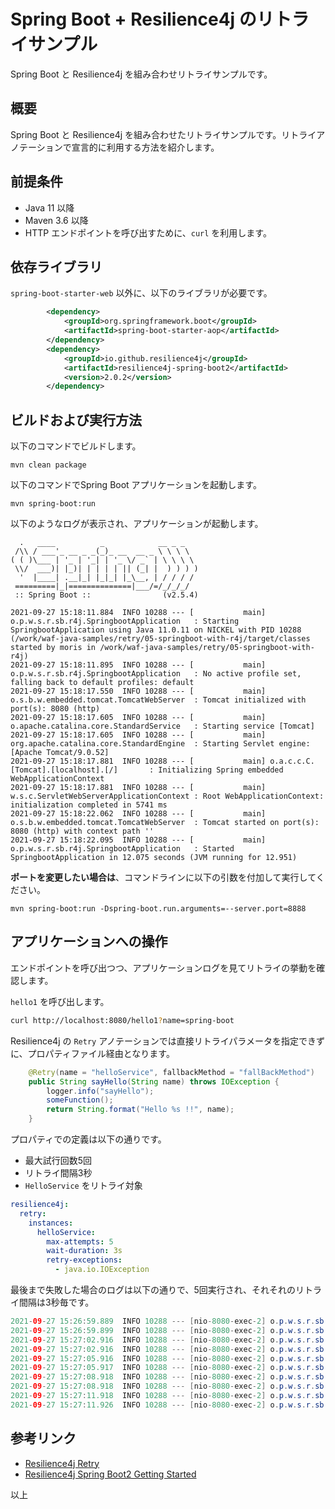 # Spring Boot + Resilience4j のリトライサンプル

Spring Boot と Resilience4j を組み合わせリトライサンプルです。

## 概要

Spring Boot と Resilience4j を組み合わせたリトライサンプルです。リトライアノテーションで宣言的に利用する方法を紹介します。

## 前提条件

- Java 11 以降
- Maven 3.6 以降
- HTTP エンドポイントを呼び出すために、`curl` を利用します。

## 依存ライブラリ

`spring-boot-starter-web` 以外に、以下のライブラリが必要です。

```xml
        <dependency>
            <groupId>org.springframework.boot</groupId>
            <artifactId>spring-boot-starter-aop</artifactId>
        </dependency>
        <dependency>
            <groupId>io.github.resilience4j</groupId>
            <artifactId>resilience4j-spring-boot2</artifactId>
            <version>2.0.2</version>
        </dependency>
```

## ビルドおよび実行方法

以下のコマンドでビルドします。

```
mvn clean package 
```
以下のコマンドでSpring Boot アプリケーションを起動します。 

```
mvn spring-boot:run
```

以下のようなログが表示され、アプリケーションが起動します。

```log
  .   ____          _            __ _ _
 /\\ / ___'_ __ _ _(_)_ __  __ _ \ \ \ \
( ( )\___ | '_ | '_| | '_ \/ _` | \ \ \ \
 \\/  ___)| |_)| | | | | || (_| |  ) ) ) )
  '  |____| .__|_| |_|_| |_\__, | / / / /
 =========|_|==============|___/=/_/_/_/
 :: Spring Boot ::                (v2.5.4)

2021-09-27 15:18:11.884  INFO 10288 --- [           main] o.p.w.s.r.sb.r4j.SpringbootApplication   : Starting SpringbootApplication using Java 11.0.11 on NICKEL with PID 10288 (/work/waf-java-samples/retry/05-springboot-with-r4j/target/classes started by moris in /work/waf-java-samples/retry/05-springboot-with-r4j)
2021-09-27 15:18:11.895  INFO 10288 --- [           main] o.p.w.s.r.sb.r4j.SpringbootApplication   : No active profile set, falling back to default profiles: default
2021-09-27 15:18:17.550  INFO 10288 --- [           main] o.s.b.w.embedded.tomcat.TomcatWebServer  : Tomcat initialized with port(s): 8080 (http)
2021-09-27 15:18:17.605  INFO 10288 --- [           main] o.apache.catalina.core.StandardService   : Starting service [Tomcat]
2021-09-27 15:18:17.605  INFO 10288 --- [           main] org.apache.catalina.core.StandardEngine  : Starting Servlet engine: [Apache Tomcat/9.0.52]
2021-09-27 15:18:17.881  INFO 10288 --- [           main] o.a.c.c.C.[Tomcat].[localhost].[/]       : Initializing Spring embedded WebApplicationContext
2021-09-27 15:18:17.881  INFO 10288 --- [           main] w.s.c.ServletWebServerApplicationContext : Root WebApplicationContext: initialization completed in 5741 ms
2021-09-27 15:18:22.062  INFO 10288 --- [           main] o.s.b.w.embedded.tomcat.TomcatWebServer  : Tomcat started on port(s): 8080 (http) with context path ''
2021-09-27 15:18:22.095  INFO 10288 --- [           main] o.p.w.s.r.sb.r4j.SpringbootApplication   : Started SpringbootApplication in 12.075 seconds (JVM running for 12.951)
```

**ポートを変更したい場合は**、コマンドラインに以下の引数を付加して実行してください。

```
mvn spring-boot:run -Dspring-boot.run.arguments=--server.port=8888
```


## アプリケーションへの操作

エンドポイントを呼び出つつ、アプリケーションログを見てリトライの挙動を確認します。

`hello1` を呼び出します。

```sh
curl http://localhost:8080/hello1?name=spring-boot
```

Resilience4j の `Retry` アノテーションでは直接リトライパラメータを指定できずに、プロパティファイル経由となります。

```java
    @Retry(name = "helloService", fallbackMethod = "fallBackMethod")
    public String sayHello(String name) throws IOException {
        logger.info("sayHello");
        someFunction();
        return String.format("Hello %s !!", name);
    }
```

プロパティでの定義は以下の通りです。

- 最大試行回数5回
- リトライ間隔3秒
- `HelloService` をリトライ対象

```yml
resilience4j:
  retry:
    instances:
      helloService:
        max-attempts: 5
        wait-duration: 3s
        retry-exceptions:
          - java.io.IOException

```

最後まで失敗した場合のログは以下の通りで、5回実行され、それそれのリトライ間隔は3秒毎です。

```java
2021-09-27 15:26:59.889  INFO 10288 --- [nio-8080-exec-2] o.p.w.s.r.sb.r4j.services.HelloService   : sayHello
2021-09-27 15:26:59.899  INFO 10288 --- [nio-8080-exec-2] o.p.w.s.r.sb.r4j.services.HelloService   : 2021-09-27T15:26:59.899503+09:00[Asia/Tokyo]: Retry 'helloService', waiting PT3S until attempt '1'. Last attempt failed with exception 'java.io.IOException: IO Error'.
2021-09-27 15:27:02.916  INFO 10288 --- [nio-8080-exec-2] o.p.w.s.r.sb.r4j.services.HelloService   : sayHello
2021-09-27 15:27:02.916  INFO 10288 --- [nio-8080-exec-2] o.p.w.s.r.sb.r4j.services.HelloService   : 2021-09-27T15:27:02.916453+09:00[Asia/Tokyo]: Retry 'helloService', waiting PT3S until attempt '2'. Last attempt failed with exception 'java.io.IOException: IO Error'.
2021-09-27 15:27:05.916  INFO 10288 --- [nio-8080-exec-2] o.p.w.s.r.sb.r4j.services.HelloService   : sayHello
2021-09-27 15:27:05.917  INFO 10288 --- [nio-8080-exec-2] o.p.w.s.r.sb.r4j.services.HelloService   : 2021-09-27T15:27:05.917266+09:00[Asia/Tokyo]: Retry 'helloService', waiting PT3S until attempt '3'. Last attempt failed with exception 'java.io.IOException: IO Error'.
2021-09-27 15:27:08.918  INFO 10288 --- [nio-8080-exec-2] o.p.w.s.r.sb.r4j.services.HelloService   : sayHello
2021-09-27 15:27:08.918  INFO 10288 --- [nio-8080-exec-2] o.p.w.s.r.sb.r4j.services.HelloService   : 2021-09-27T15:27:08.918345+09:00[Asia/Tokyo]: Retry 'helloService', waiting PT3S until attempt '4'. Last attempt failed with exception 'java.io.IOException: IO Error'.
2021-09-27 15:27:11.918  INFO 10288 --- [nio-8080-exec-2] o.p.w.s.r.sb.r4j.services.HelloService   : sayHello
2021-09-27 15:27:11.926  INFO 10288 --- [nio-8080-exec-2] o.p.w.s.r.sb.r4j.services.HelloService   : fallback : spring-boot, IO Error
```

## 参考リンク

* [Resilience4j Retry](https://resilience4j.readme.io/docs/retry)
* [Resilience4j Spring Boot2 Getting Started](https://resilience4j.readme.io/docs/getting-started-3)

以上
